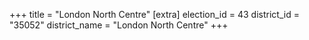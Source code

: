 +++
title = "London North Centre"
[extra]
election_id = 43
district_id = "35052"
district_name = "London North Centre"
+++
